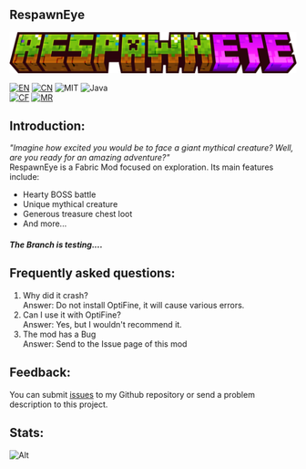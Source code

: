 ## RespawnEye

![LOGO](./readme/icon/respawneye.png)

[![EN](https://img.shields.io/badge/English-Click-blue)](./README.md)
[![CN](https://img.shields.io/badge/简体中文-Click-blue)](./readme/README_zh.md)
![MIT](https://img.shields.io/badge/License-MIT-green)
![Java](https://img.shields.io/badge/Java-100%25-orange)  
[![CF](https://img.shields.io/badge/CuresForge-RespawnEye-red)](https://www.curseforge.com/minecraft/mc-mods/respawneye)
[![MR](https://img.shields.io/badge/Modrinth-RespawnEye-green)](https://modrinth.com/mod/respawneye)

## Introduction:
*"Imagine how excited you would be to face a giant mythical creature? Well, are you ready for an amazing adventure?"*  
RespawnEye is a Fabric Mod focused on exploration. Its main features include:  
 - Hearty BOSS battle
 - Unique mythical creature
 - Generous treasure chest loot
 - And more...
##### The Branch is testing....

## Frequently asked questions:
1. Why did it crash?  
   Answer: Do not install OptiFine, it will cause various errors.  
2. Can I use it with OptiFine?  
   Answer: Yes, but I wouldn't recommend it.
3. The mod has a Bug  
   Answer: Send to the Issue page of this mod

## Feedback:
You can submit [issues](https://github.com/HuanMeng-official/RespawnEye/issues) to my Github repository or send a problem description to this project.

## Stats:
![Alt](https://repobeats.axiom.co/api/embed/295ee8e01f4aac223876df6ee823d0a79438bc14.svg "Repobeats analytics image")